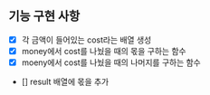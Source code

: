 ## 기능 구현 사항
- [x] 각 금액이 들어있는 cost라는 배열 생성
- [x] money에서 cost를 나눴을 때의 몫을 구하는 함수
- [x] moeny에서 cost를 나눴을 때의 나머지를 구하는 함수
- [] result 배열에 몫을 추가
